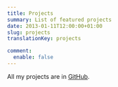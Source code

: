 ```yaml
---
title: Projects
summary: List of featured projects
date: 2013-01-11T12:00:00+01:00
slug: projects
translationKey: projects

comment:
  enable: false
---
```


All my projects are in [GitHub](https://github.com/alvr).

